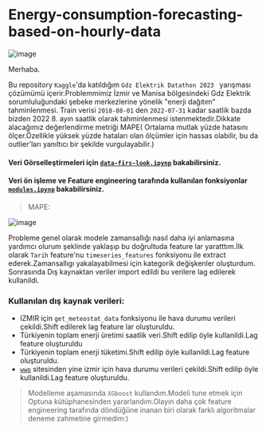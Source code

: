 # Energy-consumption-forecasting-based-on-hourly-data
![image](https://user-images.githubusercontent.com/64266044/235432661-3f700be0-a961-4ccf-9177-6130a5246710.png)

Merhaba.

Bu repository `Kaggle`'da katıldığım `Gdz Elektrik Datathon 2023 ` yarışması çözümümü içerir.Problemmimiz İzmir ve Manisa bölgesindeki  Gdz Elektrik sorumluluğundaki şebeke merkezlerine yönelik "enerji dağıtım" tahminlenmesi. Train verisi `2018-08-01` den `2022-07-31` kadar saatlik bazda bizden 2022 8. ayın saatlik olarak tahminlenmesi istenmektedir.Dikkate alacağımız değerlendirme metriği MAPE( Ortalama mutlak yüzde hatasını ölçer.Özellikle yüksek yüzde hataları olan ölçümler için hassas olabilir, bu da outlier'ları yanıltıcı bir şekilde vurgulayabilir.) 

#### Veri Görselleştirmeleri için [`data-firs-look.ipynp`](https://github.com/arukemre/Energy-consumption-based-on-hourly-data/blob/main/data-first-look.ipynb) bakabilirsiniz.

#### Veri ön işleme ve Feature engineering tarafında kullanılan fonksiyonlar [`modules.ipynp`](https://github.com/arukemre/Energy-consumption-based-on-hourly-data/blob/main/modules.ipynb) bakabilirsiniz.


>MAPE:

![image](https://user-images.githubusercontent.com/64266044/235359267-bc8e5138-5551-47f8-bfcc-6ef374b67b1c.png)

Probleme genel olarak modele zamansallığı nasıl daha iyi anlamasına yardımcı olurum şeklinde yaklaşıp bu doğrultuda feature lar yaratttım.İlk olarak `Tarih` feature'nu   `timeseries_features` fonksiyonu ile extract ederek.Zamansallıgı yakalayabilmesi için kategorik değişkenler oluşturdum.
Sonrasında Dış kaynaktan veriler import edildi bu verilere lag edilerek kullanildi.

### Kullanılan dış kaynak verileri:
* IZMIR için `get_meteostat_data` fonksiyonu ile hava durumu verileri çekildi.Shift edilerek lag feature lar oluşturuldu.
* Türkiyenin toplam enerji üretimi saatlik veri.Shift edilip öyle kullanildi.Lag feature oluşturuldu
* Türkiyenin toplam enerji tüketimi.Shift edilip öyle kullanildi.Lag feature oluşturuldu.
* [`wwo`](https://www.worldweatheronline.com/) sitesinden yine izmir için hava durumu verileri çekildi.Shift edilip öyle kullanildi.Lag feature oluşturuldu.

> Modelleme aşamasında `XGboost` kullandım.Modeli tune etmek için Optuna kütüphanesinden yararlandım.Olayın daha çok feature engineering tarafında döndüğüne inanan biri olarak farklı algoritmalar deneme zahmetine girmedim:)



